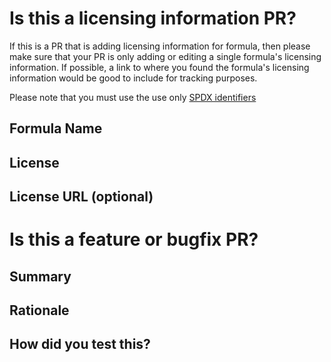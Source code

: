 # Is this a licensing information PR?

If this is a PR that is adding licensing information for formula, then please make sure that your PR is only adding or editing a single formula's licensing information. If possible, a link to where you found the formula's licensing information would be good to include for tracking purposes.

Please note that you must use the use only [SPDX identifiers](https://spdx.org/licenses/)

## Formula Name

## License

## License URL (optional)

# Is this a feature or bugfix PR?

## Summary

## Rationale

## How did you test this?
